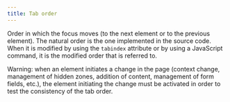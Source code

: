 ```yaml
---
title: Tab order
---
```


Order in which the focus moves (to the next element or to the previous element). The natural order is the one implemented in the source code. When it is modified by using the `tabindex` attribute or by using a JavaScript command, it is the modified order that is referred to.

Warning: when an element initiates a change in the page (context change, management of hidden zones, addition of content, management of form fields, etc.), the element initiating the change must be activated in order to test the consistency of the tab order.
